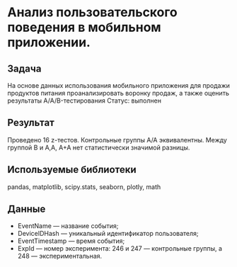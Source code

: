 # Анализ пользовательского поведения в мобильном приложении.
## Задача
На основе данных использования мобильного приложения для продажи продуктов питания проанализировать воронку продаж, а также оценить результаты A/A/B-тестирования 
Статус: выполнен
## Результат
Проведено 16 z-тестов. Контрольные группы A/A эквивалентны. Между группой B и A,A, A+A нет статистически значимой разницы.
## Используемые библиотеки
pandas, matplotlib, scipy.stats, seaborn, plotly, math
## Данные
- EventName — название события;
- DeviceIDHash — уникальный идентификатор пользователя;
- EventTimestamp — время события;
- ExpId — номер эксперимента: 246 и 247 — контрольные группы, а 248 — экспериментальная.